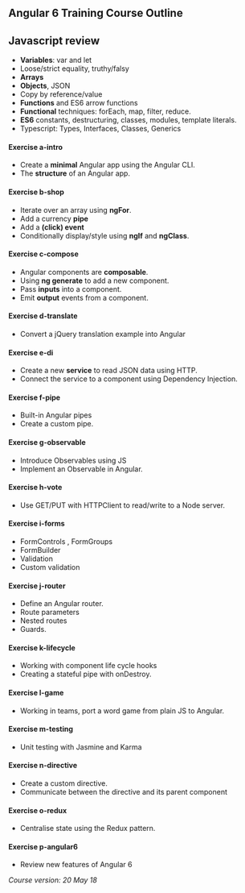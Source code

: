 ## Angular 6 Training Course Outline

## Javascript review

- **Variables**: var and let
- Loose/strict equality, truthy/falsy
- **Arrays**
- **Objects**, JSON
- Copy by reference/value
- **Functions** and ES6 arrow functions
- **Functional** techniques: forEach, map, filter, reduce.
- **ES6** constants, destructuring, classes, modules, template literals.
- Typescript: Types, Interfaces, Classes, Generics

#### Exercise a-intro
- Create a **minimal** Angular app using the Angular CLI.
- The **structure** of an Angular app.

#### Exercise b-shop
- Iterate over an array using **ngFor**.
- Add a currency **pipe**
- Add a **(click) event**
- Conditionally display/style using **ngIf** and **ngClass**.

#### Exercise c-compose

- Angular components are **composable**.
- Using **ng generate** to add a new component.
- Pass **inputs** into a component.
- Emit **output** events from a component.

#### Exercise d-translate
- Convert a jQuery translation example into Angular

#### Exercise e-di

- Create a new **service** to read JSON data using HTTP.
- Connect the service to a component using Dependency Injection.

#### Exercise f-pipe
- Built-in Angular pipes
- Create a custom pipe.

#### Exercise g-observable
- Introduce Observables using JS
- Implement an Observable in Angular.

#### Exercise h-vote
- Use GET/PUT with HTTPClient to read/write to a Node server.

#### Exercise i-forms
- FormControls , FormGroups
- FormBuilder
- Validation
- Custom validation

#### Exercise j-router
- Define an Angular router.
- Route parameters
- Nested routes
- Guards.

#### Exercise k-lifecycle
- Working with component life cycle hooks
- Creating a stateful pipe with onDestroy.

#### Exercise l-game
- Working in teams, port a word game from plain JS to Angular.

#### Exercise m-testing
- Unit testing with Jasmine and Karma

#### Exercise n-directive
- Create a custom directive.
- Communicate between the directive and its parent component

#### Exercise o-redux
- Centralise state using the Redux pattern.

#### Exercise p-angular6
- Review new features of Angular 6

*Course version: 20 May 18*
